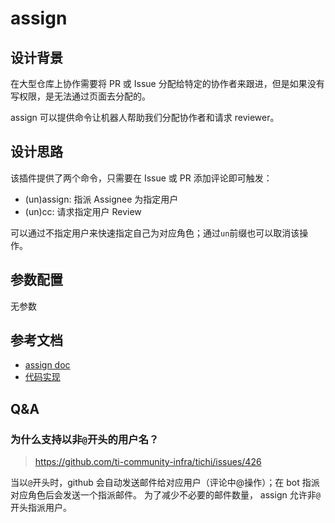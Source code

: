 # assign

## 设计背景

在大型仓库上协作需要将 PR 或 Issue 分配给特定的协作者来跟进，但是如果没有写权限，是无法通过页面去分配的。

assign 可以提供命令让机器人帮助我们分配协作者和请求 reviewer。

## 设计思路

该插件提供了两个命令，只需要在 Issue 或 PR 添加评论即可触发：
- (un)assign: 指派 Assignee 为指定用户
- (un)cc: 请求指定用户 Review

可以通过不指定用户来快速指定自己为对应角色；通过`un`前缀也可以取消该操作。

## 参数配置

无参数

## 参考文档

- [assign doc](https://prow.tidb.io/plugins?repo=ti-community-infra%2Ftichi)
- [代码实现](https://github.com/kubernetes/test-infra/tree/master/prow/plugins/assign)

## Q&A

### 为什么支持以非`@`开头的用户名？

> https://github.com/ti-community-infra/tichi/issues/426

当以`@`开头时，github 会自动发送邮件给对应用户（评论中@操作）；在 bot 指派对应角色后会发送一个指派邮件。
为了减少不必要的邮件数量， assign 允许非`@`开头指派用户。
